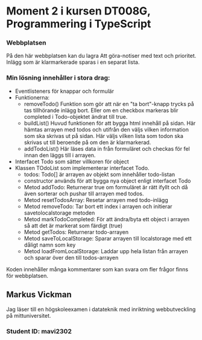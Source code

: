 # Moment 2 i kursen DT008G, Programmering i TypeScript

### Webbplatsen
På den här webbplatsen kan du lagra Att göra-notiser med text och prioritet. Inlägg som är klarmarkerade sparas i en separat lista.

### Min lösning innehåller i stora drag:
* Eventlisteners för knappar och formulär
* Funktionerna:
  * removeTodo() Funktion som gör att när en "ta bort"-knapp trycks på tas tillhörande inlägg bort. Eller om en checkbox markeras blir completed i Todo-objektet ändrat till true.
  * buildList() Huvud funktionen för att bygga html innehåll på sidan. Här hämtas arrayen med todos och utifrån den väljs vilken information som ska skrivas ut på sidan. Här väljs vilken lista som todon ska skrivas ut till beroende på om den är klarmarkerad.
  * addTodoList() Här läses data in från formuläret och checkas för fel innan den läggs till i arrayen.
* Interfacet Todo som sätter villkoren för object
* Klassen TOdoList som implementerar interfacet Todo.
  * todos: Todo[] är arrayen av objekt som innehåller todo-listan
  * constructor används för att bygga nya object enligt interfacet Todo
  * Metod addTodo: Returnerar true om formuläret är rätt ifyllt och då även sorterar och pushar till arrayen med todos.
  * Metod resetTodosArray: Resetar arrayen med todo-inlägg
  * Metod removeTodo: Tar bort ett index i arrayen och initierar savetolocalstorage metoden
  * Metod markTodoCompleted: För att ändra/byta ett object i arrayen så att det är markerat som färdigt (true) 
  * Metod getTodos: Returnerar todo-arrayen
  * Metod saveToLocalStorage: Sparar arrayen till localstorage med ett dåligt namn som key
  * Metod loadFromLocalStorage: Laddar upp hela listan från arrayen och sparar över den till todos-arrayen

Koden innehåller många kommentarer som kan svara om fler frågor finns för webbplatsen. 

## Markus Vickman
Jag läser till en högskoleexamen i datateknik med inriktning webbutveckling på mittuniversitet.

### Student ID: mavi2302
